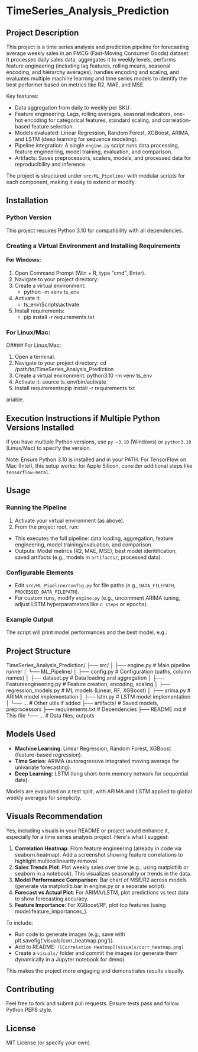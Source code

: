 # TimeSeries_Analysis_Prediction

## Project Description

This project is a time series analysis and prediction pipeline for forecasting average weekly sales in an FMCG (Fast-Moving Consumer Goods) dataset. It processes daily sales data, aggregates it to weekly levels, performs feature engineering (including lag features, rolling means, seasonal encoding, and hierarchy averages), handles encoding and scaling, and evaluates multiple machine learning and time series models to identify the best performer based on metrics like R2, MAE, and MSE.

Key features:
- Data aggregation from daily to weekly per SKU.
- Feature engineering: Lags, rolling averages, seasonal indicators, one-hot encoding for categorical features, standard scaling, and correlation-based feature selection.
- Models evaluated: Linear Regression, Random Forest, XGBoost, ARIMA, and LSTM (deep learning for sequence modeling).
- Pipeline integration: A single `engine.py` script runs data processing, feature engineering, model training, evaluation, and comparison.
- Artifacts: Saves preprocessors, scalers, models, and processed data for reproducibility and inference.

The project is structured under `src/ML_Pipeline/` with modular scripts for each component, making it easy to extend or modify.

## Installation

### Python Version
This project requires Python 3.10 for compatibility with all dependencies.

### Creating a Virtual Environment and Installing Requirements

#### For Windows:
1. Open Command Prompt (Win + R, type "cmd", Enter).
2. Navigate to your project directory:
3. Create a virtual environment:
    * python -m venv ts_env
4. Activate it:
    * ts_env\Scripts\activate
5. Install requirements:
    * pip install -r requirements.txt


### For Linux/Mac:
O#### For Linux/Mac:
1. Open a terminal.
2. Navigate to your project directory: cd /path/to/TimeSeries_Analysis_Prediction
3. Create a virtual environment: python3.10 -m venv ts_env
4. Activate it: source ts_env/bin/activate
5. Install requirements:pip install -r requirements.txt


ariable.

## Execution Instructions if Multiple Python Versions Installed

If you have multiple Python versions, use `py -3.10` (Windows) or `python3.10` (Linux/Mac) to specify the version.

Note: Ensure Python 3.10 is installed and in your PATH. For TensorFlow on Mac (Intel), this setup works; for Apple Silicon, consider additional steps like `tensorflow-metal`.

## Usage

### Running the Pipeline
1. Activate your virtual environment (as above).
2. From the project root, run:



- This executes the full pipeline: data loading, aggregation, feature engineering, model training/evaluation, and comparison.
- Outputs: Model metrics (R2, MAE, MSE), best model identification, saved artifacts (e.g., models in `artifacts/`, processed data).

### Configurable Elements
- Edit `src/ML_Pipeline/config.py` for file paths (e.g., `DATA_FILEPATH`, `PROCESSED_DATA_FILEPATH`).
- For custom runs, modify `engine.py` (e.g., uncomment ARIMA tuning, adjust LSTM hyperparameters like `n_steps` or epochs).

### Example Output
The script will print model performances and the best model, e.g.:



## Project Structure
TimeSeries_Analysis_Prediction/
├── src/
│   ├── engine.py                 # Main pipeline runner
│   └── ML_Pipeline/
│       ├── config.py             # Configuration (paths, column names)
│       ├── dataset.py            # Data loading and aggregation
│       ├── Featureengineering.py # Feature creation, encoding, scaling
│       ├── regression_models.py  # ML models (Linear, RF, XGBoost)
│       ├── arima.py              # ARIMA model implementation
│       ├── lstm.py               # LSTM model implementation
│       └── ...                   # Other utils if added
├── artifacts/                    # Saved models, preprocessors
├── requirements.txt              # Dependencies
├── README.md                     # This file
└── ...                           # Data files, outputs

## Models Used
- **Machine Learning**: Linear Regression, Random Forest, XGBoost (feature-based regression).
- **Time Series**: ARIMA (autoregressive integrated moving average for univariate forecasting).
- **Deep Learning**: LSTM (long short-term memory network for sequential data).

Models are evaluated on a test split, with ARIMA and LSTM applied to global weekly averages for simplicity.

## Visuals Recommendation
Yes, including visuals in your README or project would enhance it, especially for a time series analysis project. Here's what I suggest:

1. **Correlation Heatmap**: From feature engineering (already in code via seaborn.heatmap). Add a screenshot showing feature correlations to highlight multicollinearity removal.
2. **Sales Trends Plot**: Plot weekly sales over time (e.g., using matplotlib or seaborn in a notebook). This visualizes seasonality or trends in the data.
3. **Model Performance Comparison**: Bar chart of MSE/R2 across models (generate via matplotlib.bar in engine.py or a separate script).
4. **Forecast vs Actual Plot**: For ARIMA/LSTM, plot predictions vs test data to show forecasting accuracy.
5. **Feature Importance**: For XGBoost/RF, plot top features (using model.feature_importances_).

To include:
- Run code to generate images (e.g., save with plt.savefig('visuals/corr_heatmap.png')).
- Add to README: `![Correlation Heatmap](visuals/corr_heatmap.png)`
- Create a `visuals/` folder and commit the images (or generate them dynamically in a Jupyter notebook for demo).

This makes the project more engaging and demonstrates results visually.

## Contributing
Feel free to fork and submit pull requests. Ensure tests pass and follow Python PEP8 style.

## License
MIT License (or specify your own).